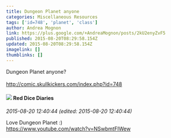 ```yaml
---
title: Dungeon Planet anyone
categories: Miscellaneous Resources
tags: ['id=748', 'planet', 'class']
author: Andrea Mognon
link: https://plus.google.com/+AndreaMognon/posts/2kU2enyZvF5
published: 2015-08-20T08:29:58.154Z
updated: 2015-08-20T08:29:58.154Z
imagelink: []
thumblinks: []
---
```


Dungeon Planet anyone?<br /><br /><a href="http://comic.skullkickers.com/index.php?id=748" class="ot-anchor">http://comic.skullkickers.com/index.php?id=748</a>
<div id='comment z122f1vqeyuly3ike22vyvux3nuaxffy204'>
  <h4><img src='{{site.baseurl}}//images/avatars/100662698267895582168_photo.jpg'> Red Dice Diaries</h4>
      <p><cite>2015-08-20 12:40:44 (edited: 2015-08-20 12:40:44)</cite></p>
        <p>Love Dungeon Planet :)<br /><a href="https://www.youtube.com/watch?v=NSwbmtFIWew" class="ot-anchor">https://www.youtube.com/watch?v=NSwbmtFIWew</a></p>
</div>
        